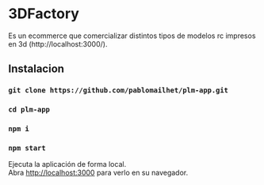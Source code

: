 # 3DFactory

Es un ecommerce que comercializar distintos tipos de modelos rc impresos en 3d  (http://localhost:3000/).

## Instalacion

### `git clone https://github.com/pablomailhet/plm-app.git`

### `cd plm-app`

### `npm i`

### `npm start`

Ejecuta la aplicación de forma local.\
Abra [http://localhost:3000](http://localhost:3000) para verlo en su navegador.

